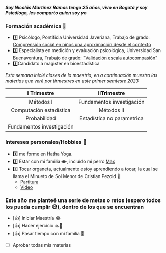 ***Soy Nicolás Martínez Ramos tengo 25 años, vivo en Bogotá y soy Psicólogo, les comparto quien soy yo***

### Formación académica :closed_book:
- :one: Psicólogo, Pontificia Universidad Javeriana, Trabajo de grado: [Comprensión social en niños una aproximación desde el contexto](https://repository.javeriana.edu.co/handle/10554/43624)
- :two: Especialista en medición y evaluación psicológica, Universidad San Buenaventura, Trabajo de grado: ["Validación escala autocompasión"](https://www.psicothema.com/pii?pii=4784)
- :three:Candidato a magister en bioestadística

*Esta semana inicié clases de la maestría, en a continuación muestro las materias que veré por tirmestres en este primer semtesre 2023*

|        I Trimestre         |        IITrimestre         |
|:------------------------:  | :-----------------:        |
|          Métodos I         | Fundamentos investigación  |
|   Computación estadística  | Métodos II                 |
|          Probabilidad      | Estadística no parametrica |
|Fundamentos investigación   |                            |

### Intereses personales/Hobbies :dancer:
- :one: me forme en Hatha Yoga. 
- :two: Estar con mi familia :family:, incluído mi perro [Max](https://livejaverianaedu-my.sharepoint.com/:i:/g/personal/martineznicolas_javeriana_edu_co/EcSjUIc9MgJGhGmwce0WKkMBFFfu0te5RC0r6jo2i8vxdg?e=YK47SW)
- :three: Tocar organeta, actualmente estoy aprendiendo a tocar, la cual se llama el Minueto de Sol Menor de Cristian Pezold :musical_note:
    - [Partitura](https://musescore.com/user/32208150/scores/6020110)
    - [Video](https://www.youtube.com/watch?v=NHih-vcYGwU)

### Este año me planteé una serie de metas o retos (espero todos los pueda cumplir :sweat_smile:), dentro de los que se encuentran
- [:+1:] Iniciar Maestría :joy:
- [:+1:] Hacer ejercicio :swimmer::bicyclist:
- [:+1:] Pasar tiempo con mi familia :rainbow:
- [ ] Aprobar todas mis materias


